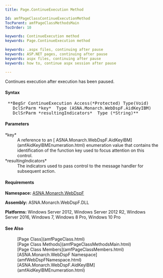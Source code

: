 ```yaml
---
title: Page.ContinueExecution Method

Id: amfPageClassContinueExecutionMethod
TocParent: amfPageClassMethodsMain
TocOrder: 10

keywords: ContinueExecution method
keywords: Page.ContinueExecution method

keywords: .aspx files, continuing after pause
keywords: ASP.NET pages, continuing after pause
keywords: aspx files, continuing after pause
keywords: how to, continue aspx session after pause

---
```


Continues execution after execution has been paused.

#### Syntax
<pre class="prettyprint"> **BegSr ContinueExecution Access(*Protected) Type(Void)
   DclSrParm *key*  Type (ASNA.Monarch.WebDspF.AidKeyIBM)
   DclSrParm *resultingIndicators*  Type (*String)** </pre>

#### Parameters
<dl>
        <dt>
 *key* 
        </dt>
        <dd>A reference to an 
        [
        ASNA.Monarch.WebDspF.AidKeyIBM](amfAidKeyIBMEnumeration.html) enumeration value that
        contains the identification of the function key used to
        focus attention on this control.</dd>
        <dt>
 *resultingIndicators* 
        </dt>
        <dd>The indicators used to pass control to the message
        handler for subsequent action.</dd>
</dl>

<!-- -->

#### Requirements
**Namespace:** [ASNA.Monarch.WebDspF](amfWebDspFNamespace.html)

**Assembly:** ASNA.Monarch.WebDspF.DLL

**Platforms:** Windows Server 2012, Windows Server 2012 R2, Windows Server 2016, Windows 7, Windows 8 Pro, Windows 10 Pro

#### See Also
<dl>
        <dd>[Page Class](amfPageClass.html)</dd>
		<dd>[Page Class Methods](amfPageClassMethodsMain.html)</dd>
        <dd>[Page Class Members](amfPageClassMembers.html)</dd>
        <dd>[ASNA.Monarch.WebDspF Namespace](amfWebDspFNamespace.html)</dd>
        <dd>[ASNA.Monarch.WebDspF.AidKeyIBM](amfAidKeyIBMEnumeration.html)</dd>
</dl>

